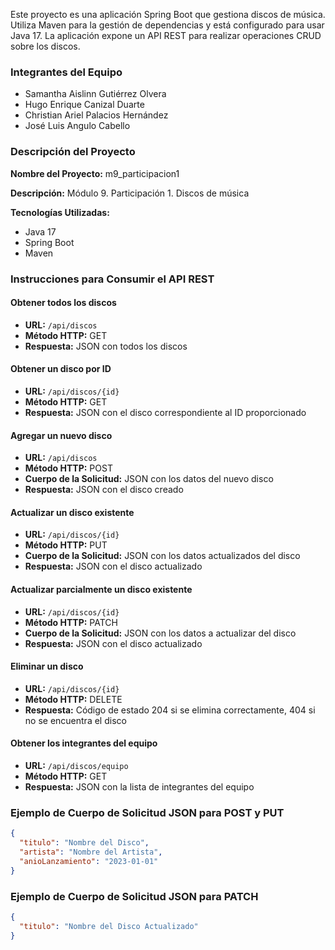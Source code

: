 Este proyecto es una aplicación Spring Boot que gestiona discos de música. Utiliza Maven para la gestión de dependencias y está configurado para usar Java 17. La aplicación expone un API REST para realizar operaciones CRUD sobre los discos.

### Integrantes del Equipo
- Samantha Aislinn Gutiérrez Olvera
- Hugo Enrique Canizal Duarte
- Christian Ariel Palacios Hernández
- José Luis Angulo Cabello

### Descripción del Proyecto

**Nombre del Proyecto:** m9_participacion1

**Descripción:** Módulo 9. Participación 1. Discos de música

**Tecnologías Utilizadas:**
- Java 17
- Spring Boot
- Maven

### Instrucciones para Consumir el API REST

#### Obtener todos los discos
- **URL:** `/api/discos`
- **Método HTTP:** GET
- **Respuesta:** JSON con todos los discos

#### Obtener un disco por ID
- **URL:** `/api/discos/{id}`
- **Método HTTP:** GET
- **Respuesta:** JSON con el disco correspondiente al ID proporcionado

#### Agregar un nuevo disco
- **URL:** `/api/discos`
- **Método HTTP:** POST
- **Cuerpo de la Solicitud:** JSON con los datos del nuevo disco
- **Respuesta:** JSON con el disco creado

#### Actualizar un disco existente
- **URL:** `/api/discos/{id}`
- **Método HTTP:** PUT
- **Cuerpo de la Solicitud:** JSON con los datos actualizados del disco
- **Respuesta:** JSON con el disco actualizado

#### Actualizar parcialmente un disco existente
- **URL:** `/api/discos/{id}`
- **Método HTTP:** PATCH
- **Cuerpo de la Solicitud:** JSON con los datos a actualizar del disco
- **Respuesta:** JSON con el disco actualizado

#### Eliminar un disco
- **URL:** `/api/discos/{id}`
- **Método HTTP:** DELETE
- **Respuesta:** Código de estado 204 si se elimina correctamente, 404 si no se encuentra el disco

#### Obtener los integrantes del equipo
- **URL:** `/api/discos/equipo`
- **Método HTTP:** GET
- **Respuesta:** JSON con la lista de integrantes del equipo

### Ejemplo de Cuerpo de Solicitud JSON para POST y PUT
```json
{
  "titulo": "Nombre del Disco",
  "artista": "Nombre del Artista",
  "anioLanzamiento": "2023-01-01"
}
```

### Ejemplo de Cuerpo de Solicitud JSON para PATCH
```json
{
  "titulo": "Nombre del Disco Actualizado"
}
```